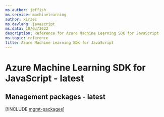 ```yaml
---
ms.author: jeffish
ms.service: machinelearning
author: xirzec
ms.devlang: javascript
ms.data: 10/03/2022
description: Reference for Azure Machine Learning SDK for JavaScript
ms.topic: reference
title: Azure Machine Learning SDK for JavaScript
---
```

# Azure Machine Learning SDK for JavaScript - latest

## Management packages - latest
[!INCLUDE [mgmt-packages](machine-learning-mgmt-index.md)]